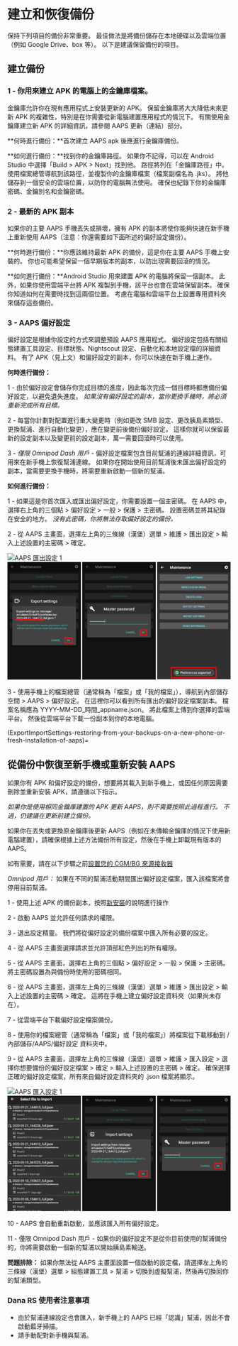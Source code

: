 # 建立和恢復備份

保持下列項目的備份非常重要。 最佳做法是將備份儲存在本地硬碟以及雲端位置（例如 Google Drive、box 等）。 以下是建議保留備份的項目。

## 建立備份

### 1 - 你用來建立 APK 的電腦上的金鑰庫檔案。
金鑰庫允許你在現有應用程式上安裝更新的 APK。 保留金鑰庫將大大降低未來更新 APK 的複雜性，特別是在你需要從新電腦建置應用程式的情況下。 有關使用金鑰庫建立新 APK 的詳細資訊，請參閱 AAPS 更新（連結）部分。

**何時進行備份：**首次建立 AAPS apk 後應進行金鑰庫備份。

**如何進行備份：**找到你的金鑰庫路徑。 如果你不記得，可以在 Android Studio 中選擇「Build > APK > Next」找到他。 路徑將列在「金鑰庫路徑」中。 使用檔案總管導航到該路徑，並複製你的金鑰庫檔案（檔案副檔名為 .jks）。 將他儲存到一個安全的雲端位置，以防你的電腦無法使用。 確保也紀錄下你的金鑰庫密碼、金鑰別名和金鑰密碼。

### 2 - 最新的 APK 副本
如果你的主要 AAPS 手機丟失或損壞，擁有 APK 的副本將使你能夠快速在新手機上重新使用 AAPS（注意：你還需要如下面所述的偏好設定備份）。

**何時進行備份：**你應該維持最新 APK 的備份，這是你在主要 AAPS 手機上安裝的。 你也可能希望保留一個早期版本的副本，以防出現需要回滾的情況。

**如何進行備份：**Android Studio 用來建置 APK 的電腦將保留一個副本。 此外，如果你使用雲端平台將 APK 複製到手機，該平台也會在雲端保留副本。 確保你知道如何在需要時找到這兩個位置。 考慮在電腦和雲端平台上設置專用資料夾來儲存這些備份。

### 3 - AAPS 偏好設定
偏好設定是根據你設定的方式來調整預設 AAPS 應用程式。 偏好設定包括有關組態建置工具設定、目標狀態、Nightscout 設定、自動化和本地設定檔的詳細資料。 有了 APK（見上文）和偏好設定的副本，你可以快速在新手機上運作。

**何時進行備份：**

1 - 由於偏好設定會儲存你完成目標的進度，因此每次完成一個目標時都應備份偏好設定，以避免遺失進度。 _如果沒有偏好設定的副本，當你更換手機時，將必須重新完成所有目標。_

2 - 每當你計劃對配置進行重大變更時（例如更改 SMB 設定、更改胰島素類型、更換幫浦、進行自動化變更），應在變更前後備份偏好設定。 這樣你就可以保留最新的設定副本以及變更前的設定副本，萬一需要回滾時可以使用。

3 - _僅限 Omnipod Dash 用戶_ - 偏好設定檔案包含目前幫浦的連線詳細資訊，可用來在新手機上恢復幫浦連線。 如果你在開始使用目前幫浦後未匯出偏好設定的副本，當需要更換手機時，將需要重新啟動一個新的幫浦。

**如何進行備份：**

1 - 如果這是你首次匯入或匯出偏好設定，你需要設置一個主密碼。 在 AAPS 中，選擇右上角的三個點 > 偏好設定 > 一般 > 保護 > 主密碼。 設置密碼並將其紀錄在安全的地方。 _沒有此密碼，你將無法存取偏好設定的備份。_

2 - 從 AAPS 主畫面，選擇左上角的三條線（漢堡）選單 > 維護 > 匯出設定 > 輸入上述設置的主密碼 > 確定。

![AAPS 匯出設定 1](../images/AAPS_ExportSettings1.png) ![AAPS 匯出設定 2](../images/AAPS_ExportSettings2.png)

3 - 使用手機上的檔案總管（通常稱為「檔案」或「我的檔案」），導航到內部儲存空間 > AAPS > 偏好設定。 在這裡你可以看到所有匯出的偏好設定檔案副本。 檔案名稱應為 YYYY-MM-DD_時間_appname.json。 將此檔案上傳到你選擇的雲端平台。 然後從雲端平台下載一份副本到你的本地電腦。

(ExportImportSettings-restoring-from-your-backups-on-a-new-phone-or-fresh-installation-of-aaps)=
## 從備份中恢復至新手機或重新安裝 AAPS
如果你有 APK 和偏好設定的備份，想要將其載入到新手機上，或因任何原因需要刪除並重新安裝 APK，請遵循以下指示。

_如果你是使用相同金鑰庫建置的 APK 更新 AAPS，則不需要按照此過程進行。 不過，仍建議在更新前建立備份。_

如果你在丟失或更換原金鑰庫後更新 AAPS（例如在未傳輸金鑰庫的情況下使用新電腦建置），請確保根據上述方法備份所有設定，然後在手機上卸載現有版本的 AAPS。

如有需要，請在以下步驟之前[設置您的 CGM/BG 來源接收器](../Getting-Started/CompatiblesCgms.md)

_Omnipod 用戶：_ 如果在不同的幫浦活動期間匯出偏好設定檔案，匯入該檔案將會停用目前幫浦。

1 - 使用上述 APK 的備份副本，按照[新安裝](../SettingUpAaps/TransferringAndInstallingAaps.md)的說明進行操作

2 - 啟動 AAPS 並允許任何請求的權限。

3 - 退出設定精靈。 我們將從偏好設定的備份檔案中匯入所有必要的設定。

4 - 從 AAPS 主畫面選擇請求並允許頂部紅色列出的所有權限。

5 - 從 AAPS 主畫面，選擇右上角的三個點 > 偏好設定 > 一般 > 保護 > 主密碼。 將主密碼設置為與備份時使用的密碼相同。

6 - 從 AAPS 主畫面，選擇左上角的三條線（漢堡）選單 > 維護 > 匯出設定 > 輸入上述設置的主密碼 > 確定。 這將在手機上建立偏好設定資料夾（如果尚未存在）。

7 - 從雲端平台下載偏好設定檔案備份。

8 - 使用你的檔案總管（通常稱為「檔案」或「我的檔案」）將檔案從下載移動到 /內部儲存/AAPS/偏好設定 資料夾中。

9 - 從 AAPS 主畫面，選擇左上角的三條線（漢堡）選單 > 維護 > 匯入設定 > 選擇你想要備份的偏好設定檔案 > 確定 > 輸入上述設置的主密碼 > 確定。 確保選擇正確的偏好設定檔案，所有來自偏好設定資料夾的 .json 檔案將顯示。

![AAPS 匯入設定 1](../images/AAPS_ImportSettings1.png) ![AAPS 匯入設定 2](../images/AAPS_ImportSettings2.png)

10 - AAPS 會自動重新啟動，並應該匯入所有偏好設定。

11 - 僅限 Omnipod Dash 用戶 - 如果你的偏好設定不是從你目前使用的幫浦備份的，你將需要啟動一個新的幫浦以開始胰島素輸送。

**問題排除：** 如果你無法從 AAPS 主畫面設置一個啟動的設定檔，請選擇左上角的三條線（漢堡）選單 > 組態建置工具 > 幫浦 > 切換到虛擬幫浦，然後再切換回你的幫浦類型。


### Dana RS 使用者注意事項

- 由於幫浦連線設定也會匯入，新手機上的 AAPS 已經「認識」幫浦，因此不會啟動藍牙掃描。
- 請手動配對新手機與幫浦。
